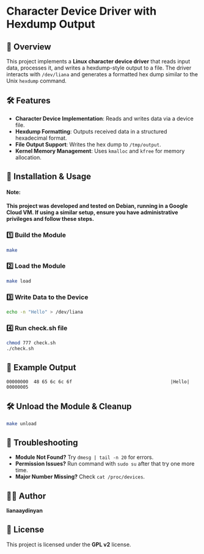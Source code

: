 # Character Device Driver with Hexdump Output

## 📌 Overview
This project implements a **Linux character device driver** that reads input data, processes it, and writes a hexdump-style output to a file. 
The driver interacts with `/dev/liana` and generates a formatted hex dump similar to the Unix `hexdump` command.

## 🛠 Features
- **Character Device Implementation**: Reads and writes data via a device file.
- **Hexdump Formatting**: Outputs received data in a structured hexadecimal format.
- **File Output Support**: Writes the hex dump to `/tmp/output`.
- **Kernel Memory Management**: Uses `kmalloc` and `kfree` for memory allocation.

## 🚀 Installation & Usage
#### Note:
#### This project was developed and tested on Debian, running in a Google Cloud VM. If using a similar setup, ensure you have administrative privileges and follow these steps.
### 1️⃣ Build the Module
```sh
make
```
### 2️⃣ Load the Module
```sh
make load
```

### 3️⃣ Write Data to the Device
```sh
echo -n "Hello" > /dev/liana
```

### 4️⃣ Run check.sh file
```sh
chmod 777 check.sh
./check.sh
```

## 📄 Example Output
```
00000000  48 65 6c 6c 6f                                    |Hello|
00000005
```

## 🛠 Unload the Module & Cleanup
```sh
make unload
```



## 📝 Troubleshooting
- **Module Not Found?** Try `dmesg | tail -n 20` for errors.
- **Permission Issues?** Run command with `sudo su` after that try one more time.
- **Major Number Missing?** Check `cat /proc/devices`.

## 👨‍💻 Author
**lianaaydinyan**

## 📜 License
This project is licensed under the **GPL v2** license.  
